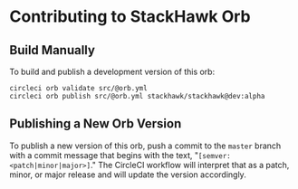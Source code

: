 # Contributing to StackHawk Orb

## Build Manually

To build and publish a development version of this orb:

```shell
circleci orb validate src/@orb.yml
circleci orb publish src/@orb.yml stackhawk/stackhawk@dev:alpha
```

## Publishing a New Orb Version

To publish a new version of this orb, push a commit to the `master` branch with a commit message that begins with the text, "`[semver:<patch|minor|major>]`." The CircleCI workflow will interpret that as a patch, minor, or major release and will update the version accordingly.
